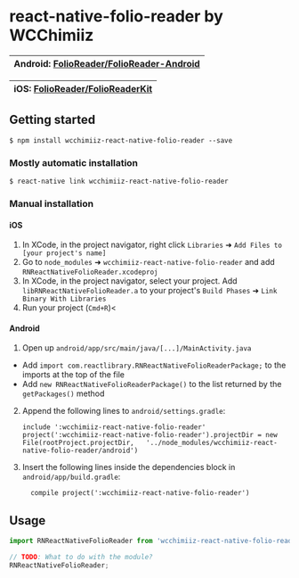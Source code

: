 
# react-native-folio-reader by WCChimiiz


| **Android: [FolioReader/FolioReader-Android](https://github.com/FolioReader/FolioReader-Android)**             |
| ----------------- |


| **iOS: [FolioReader/FolioReaderKit](https://github.com/FolioReader/FolioReaderKit)**             |
| ----------------- |

## Getting started

`$ npm install wcchimiiz-react-native-folio-reader --save`

### Mostly automatic installation

`$ react-native link wcchimiiz-react-native-folio-reader`

### Manual installation

#### iOS

1. In XCode, in the project navigator, right click `Libraries` ➜ `Add Files to [your project's name]`
2. Go to `node_modules` ➜ `wcchimiiz-react-native-folio-reader` and add `RNReactNativeFolioReader.xcodeproj`
3. In XCode, in the project navigator, select your project. Add `libRNReactNativeFolioReader.a` to your project's `Build Phases` ➜ `Link Binary With Libraries`
4. Run your project (`Cmd+R`)<

#### Android

1. Open up `android/app/src/main/java/[...]/MainActivity.java`
  - Add `import com.reactlibrary.RNReactNativeFolioReaderPackage;` to the imports at the top of the file
  - Add `new RNReactNativeFolioReaderPackage()` to the list returned by the `getPackages()` method
2. Append the following lines to `android/settings.gradle`:
  	```
  	include ':wcchimiiz-react-native-folio-reader'
  	project(':wcchimiiz-react-native-folio-reader').projectDir = new File(rootProject.projectDir, 	'../node_modules/wcchimiiz-react-native-folio-reader/android')
  	```
3. Insert the following lines inside the dependencies block in `android/app/build.gradle`:
  	```
      compile project(':wcchimiiz-react-native-folio-reader')
  	```

## Usage
```javascript
import RNReactNativeFolioReader from 'wcchimiiz-react-native-folio-reader';

// TODO: What to do with the module?
RNReactNativeFolioReader;
```
  